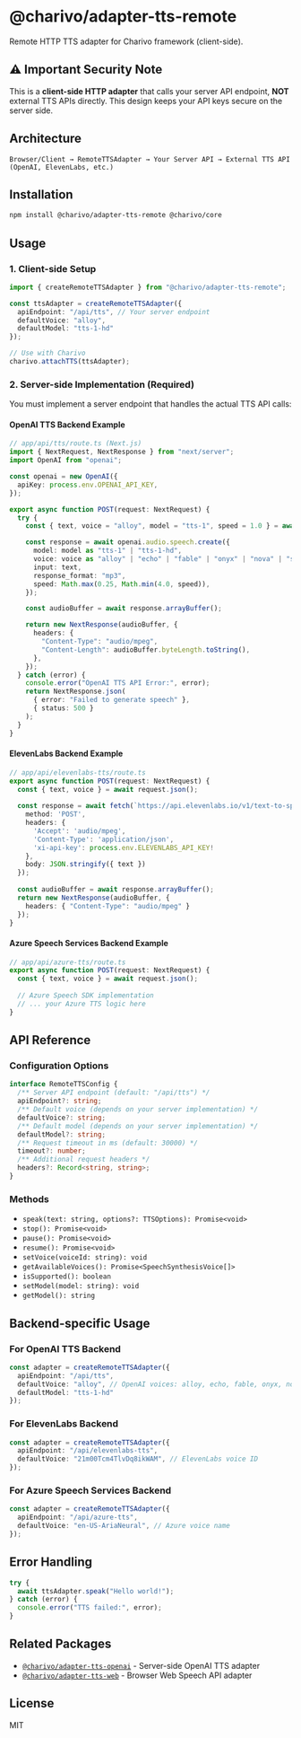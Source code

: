 # @charivo/adapter-tts-remote

Remote HTTP TTS adapter for Charivo framework (client-side).

## ⚠️ Important Security Note

This is a **client-side HTTP adapter** that calls your server API endpoint, **NOT** external TTS APIs directly. This design keeps your API keys secure on the server side.

## Architecture

```
Browser/Client → RemoteTTSAdapter → Your Server API → External TTS API (OpenAI, ElevenLabs, etc.)
```

## Installation

```bash
npm install @charivo/adapter-tts-remote @charivo/core
```

## Usage

### 1. Client-side Setup

```typescript
import { createRemoteTTSAdapter } from "@charivo/adapter-tts-remote";

const ttsAdapter = createRemoteTTSAdapter({
  apiEndpoint: "/api/tts", // Your server endpoint
  defaultVoice: "alloy",
  defaultModel: "tts-1-hd"
});

// Use with Charivo
charivo.attachTTS(ttsAdapter);
```

### 2. Server-side Implementation (Required)

You must implement a server endpoint that handles the actual TTS API calls:

#### OpenAI TTS Backend Example

```typescript
// app/api/tts/route.ts (Next.js)
import { NextRequest, NextResponse } from "next/server";
import OpenAI from "openai";

const openai = new OpenAI({
  apiKey: process.env.OPENAI_API_KEY,
});

export async function POST(request: NextRequest) {
  try {
    const { text, voice = "alloy", model = "tts-1", speed = 1.0 } = await request.json();

    const response = await openai.audio.speech.create({
      model: model as "tts-1" | "tts-1-hd",
      voice: voice as "alloy" | "echo" | "fable" | "onyx" | "nova" | "shimmer",
      input: text,
      response_format: "mp3",
      speed: Math.max(0.25, Math.min(4.0, speed)),
    });

    const audioBuffer = await response.arrayBuffer();

    return new NextResponse(audioBuffer, {
      headers: {
        "Content-Type": "audio/mpeg",
        "Content-Length": audioBuffer.byteLength.toString(),
      },
    });
  } catch (error) {
    console.error("OpenAI TTS API Error:", error);
    return NextResponse.json(
      { error: "Failed to generate speech" },
      { status: 500 }
    );
  }
}
```

#### ElevenLabs Backend Example

```typescript
// app/api/elevenlabs-tts/route.ts
export async function POST(request: NextRequest) {
  const { text, voice } = await request.json();
  
  const response = await fetch(`https://api.elevenlabs.io/v1/text-to-speech/${voice}`, {
    method: 'POST',
    headers: {
      'Accept': 'audio/mpeg',
      'Content-Type': 'application/json',
      'xi-api-key': process.env.ELEVENLABS_API_KEY!
    },
    body: JSON.stringify({ text })
  });
  
  const audioBuffer = await response.arrayBuffer();
  return new NextResponse(audioBuffer, {
    headers: { "Content-Type": "audio/mpeg" }
  });
}
```

#### Azure Speech Services Backend Example

```typescript
// app/api/azure-tts/route.ts
export async function POST(request: NextRequest) {
  const { text, voice } = await request.json();
  
  // Azure Speech SDK implementation
  // ... your Azure TTS logic here
}
```

## API Reference

### Configuration Options

```typescript
interface RemoteTTSConfig {
  /** Server API endpoint (default: "/api/tts") */
  apiEndpoint?: string;
  /** Default voice (depends on your server implementation) */
  defaultVoice?: string;
  /** Default model (depends on your server implementation) */
  defaultModel?: string;
  /** Request timeout in ms (default: 30000) */
  timeout?: number;
  /** Additional request headers */
  headers?: Record<string, string>;
}
```

### Methods

- `speak(text: string, options?: TTSOptions): Promise<void>`
- `stop(): Promise<void>`
- `pause(): Promise<void>`
- `resume(): Promise<void>`
- `setVoice(voiceId: string): void`
- `getAvailableVoices(): Promise<SpeechSynthesisVoice[]>`
- `isSupported(): boolean`
- `setModel(model: string): void`
- `getModel(): string`

## Backend-specific Usage

### For OpenAI TTS Backend

```typescript
const adapter = createRemoteTTSAdapter({
  apiEndpoint: "/api/tts",
  defaultVoice: "alloy", // OpenAI voices: alloy, echo, fable, onyx, nova, shimmer
  defaultModel: "tts-1-hd"
});
```

### For ElevenLabs Backend

```typescript
const adapter = createRemoteTTSAdapter({
  apiEndpoint: "/api/elevenlabs-tts",
  defaultVoice: "21m00Tcm4TlvDq8ikWAM", // ElevenLabs voice ID
});
```

### For Azure Speech Services Backend

```typescript
const adapter = createRemoteTTSAdapter({
  apiEndpoint: "/api/azure-tts",
  defaultVoice: "en-US-AriaNeural", // Azure voice name
});
```

## Error Handling

```typescript
try {
  await ttsAdapter.speak("Hello world!");
} catch (error) {
  console.error("TTS failed:", error);
}
```

## Related Packages

- [`@charivo/adapter-tts-openai`](../adapter-tts-openai) - Server-side OpenAI TTS adapter
- [`@charivo/adapter-tts-web`](../adapter-tts-web) - Browser Web Speech API adapter

## License

MIT